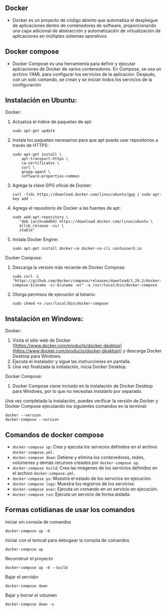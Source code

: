 ## Docker
- Docker es un proyecto de código abierto que automatiza el despliegue de aplicaciones dentro de contenedores de software, proporcionando una capa adicional de abstracción y automatización de virtualización de aplicaciones en múltiples sistemas operativos
## Docker compose
- Docker Compose es una herramienta para definir y ejecutar aplicaciones de Docker de varios contenedores. En Compose, se usa un archivo YAML para configurar los servicios de la aplicación. Después, con un solo comando, se crean y se inician todos los servicios de la configuración
## Instalación en Ubuntu:

Docker:

1.  Actualiza el índice de paquetes de apt:
    
    
    
    ```
    sudo apt-get update
    ```
    
2.  Instala los paquetes necesarios para que apt pueda usar repositorios a través de HTTPS:
    ```
    sudo apt-get install \
        apt-transport-https \
        ca-certificates \
        curl \
        gnupg-agent \
        software-properties-common
    
    ```
    
3.  Agrega la clave GPG oficial de Docker:
    ```
    curl -fsSL https://download.docker.com/linux/ubuntu/gpg | sudo apt-key add -
    ```
    
4.  Agrega el repositorio de Docker a las fuentes de apt:
    
    ```
    sudo add-apt-repository \
       "deb [arch=amd64] https://download.docker.com/linux/ubuntu \
       $(lsb_release -cs) \
       stable"
    
    ```
    
5.  Instala Docker Engine:
    ```
    sudo apt-get install docker-ce docker-ce-cli containerd.io
    
    ```
    

Docker Compose:

1.  Descarga la versión más reciente de Docker Compose:
    
    ```
    sudo curl -L "https://github.com/docker/compose/releases/download/1.29.2/docker-compose-$(uname -s)-$(uname -m)" -o /usr/local/bin/docker-compose
    ```
2.  Otorga permisos de ejecución al binario:
    ```
    sudo chmod +x /usr/local/bin/docker-compose
    
    ```
    

## Instalación en Windows:

Docker:

1.  Visita el sitio web de Docker ([https://www.docker.com/products/docker-desktop](https://www.docker.com/products/docker-desktop)) y descarga Docker Desktop para Windows.
2.  Ejecuta el instalador y sigue las instrucciones en pantalla.
3.  Una vez finalizada la instalación, inicia Docker Desktop.

Docker Compose:

1.  Docker Compose viene incluido en la instalación de Docker Desktop para Windows, por lo que no necesitas instalarlo por separado.

Una vez completada la instalación, puedes verificar la versión de Docker y Docker Compose ejecutando los siguientes comandos en la terminal:
```
docker --version
docker-compose --version

```

## Comandos de docker compose
-   `docker-compose up`: Crea y ejecuta los servicios definidos en el archivo  `docker-compose.yml`.
-   `docker-compose down`: Detiene y elimina los contenedores, redes, volúmenes y demás recursos creados por  `docker-compose up`.
-   `docker-compose build`: Crea las imágenes de los servicios definidos en el archivo  `docker-compose.yml`.
-   `docker-compose ps`: Muestra el estado de los servicios en ejecución.
-   `docker-compose logs`: Muestra los registros de los servicios.
-   `docker-compose exec`: Ejecuta un comando en un servicio en ejecución.
-   `docker-compose run`: Ejecuta un servicio de forma aislada.

## Formas cotidianas de usar los comandos

iniciar sin consola de comandos

```
docker-compose up -d
```

iniciar con el tomcat para debugear la consola de comandos

```
docker-compose up
```

Reconstruir el proyecto

```
docker-compose up -d --build
```

Bajar el servidor

```
docker-compose down
```

Bajar y borrar el volumen

```
docker-compose down -v
```